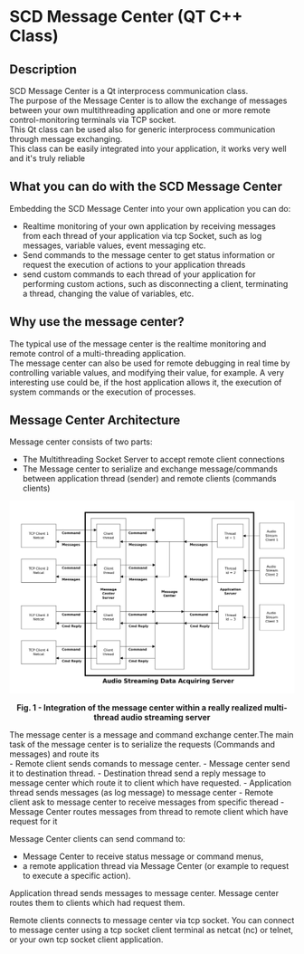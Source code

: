 # SCD Message Center (QT C++ Class)

## Description
SCD Message Center is a Qt interprocess communication class.<br>
The purpose of the Message Center is to allow the exchange of messages between your own multithreading application and one or more remote control-monitoring terminals via TCP socket. <br>
This Qt class can be used also for generic interprocess communication through message exchanging.<br>
This class can be easily integrated into your application, it works very well and it's truly reliable
## What you can do with the SCD Message Center
Embedding the SCD Message Center into your own application you can do:

- Realtime monitoring  of your own application by receiving messages from each thread of your application via tcp Socket, such as log messages, variable values, event messaging etc.
- Send commands to the message center to get status information or request the execution of actions to your application threads
- send custom commands to each thread of your application for performing custom actions, such as disconnecting a client, terminating a thread, changing the value of variables, etc.

## Why use the message center?
The typical use of the message center is the realtime monitoring and remote control of a multi-threading application.<br>The message center can also be used for remote debugging in real time by controlling variable values, and modifying their value, for example. A very interesting use could be, if the host application allows it, the execution of system commands or the execution of processes.
## Message Center Architecture

Message center consists of two parts:

- The Multithreading Socket Server to accept remote client connections
- The Message center to serialize and exchange message/commands between application thread (sender) and remote clients (commands clients)
<img src="MessageCenter.png"/>
<p align="center"><b>Fig. 1 - Integration of the message center within a really realized multi-thread audio streaming server</b></p>
The message center is a message and command exchange center.The main task of the message center is to serialize the requests (Commands and messages) and route its<br>
- Remote client sends comands to message center. 
- Message center send it to destination thread. 
- Destination thread send a reply message to message center which route it to client which have requested.
- Application thread sends messages (as log message) to message center
- Remote client ask to message center to receive messages from specific theread
- Message Center routes messages from thread to remote client which have request for it

Message Center clients can send command to:

- Message Center to receive status message or command menus, 
- a remote application thread via Message Center (or example to request to execute a specific action).

Application thread sends messages to message center. Message center routes them to clients which had request them.

Remote clients connects to message center via tcp socket. You can connect to message center using a tcp socket client terminal as netcat (nc) or telnet, or your own tcp socket client application.
